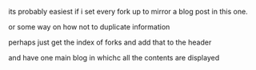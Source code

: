 its probably easiest if i set every fork up to mirror a blog post in this one.

or some way on how not to duplicate information

perhaps just get the index of forks and add that to the header

and have one main blog in whichc all the contents are displayed
